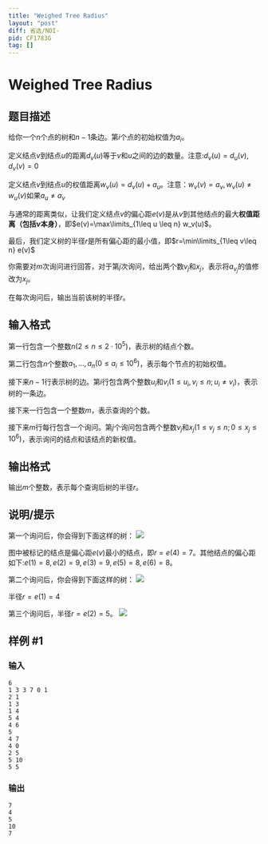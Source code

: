 ```yaml
---
title: "Weighed Tree Radius"
layout: "post"
diff: 省选/NOI-
pid: CF1783G
tag: []
---
```


# Weighed Tree Radius

## 题目描述

给你一个$n$个点的树和$n-1$条边。第$i$个点的初始权值为$a_i$。

定义结点$v$到结点$u$的距离$d_v(u)$等于$v$和$u$之间的边的数量。注意:$d_v(u)=d_u(v),d_v(v)=0$

定义结点$v$到结点$u$的权值距离$w_v(u)=d_v(u)+a_u$。注意：$w_v(v)=a_v,w_v(u) \neq w_u(v)$如果$a_u \neq a_v$

与通常的距离类似，让我们定义结点$v$的偏心距$e(v)$是从$v$到其他结点的最大**权值距离（包括$v$本身）**，即$e(v)=\max\limits_{1\leq u \leq n} w_v(u)$。

最后，我们定义树的半径$r$是所有偏心距的最小值，即$r=\min\limits_{1\leq v\leq n} e(v)$

你需要对$m$次询问进行回答，对于第$j$次询问，给出两个数$v_j$和$x_j$，表示将$a_{v_j}$的值修改为$x_j$。

在每次询问后，输出当前该树的半径$r$。

## 输入格式

第一行包含一个整数$n(2\leq n \leq2\cdot10^5)$，表示树的结点个数。

第二行包含$n$个整数$a_1,\dots,a_n(0\leq a_i\leq 10^6)$，表示每个节点的初始权值。

接下来$n-1$行表示树的边。第$i$行包含两个整数$u_i$和$v_i(1\leq u_i,v_i\leq n;u_i \neq v_i)$，表示树的一条边。

接下来一行包含一个整数$m$，表示查询的个数。

接下来$m$行每行包含一个询问。第$j$个询问包含两个整数$v_j$和$x_j(1\leq v_j\leq n;0\leq x_j\leq10^6)$，表示询问的结点和该结点的新权值。

## 输出格式

输出$m$个整数，表示每个查询后树的半径$r$。

## 说明/提示

第一个询问后，你会得到下面这样的树：
![](https://cdn.luogu.com.cn/upload/vjudge_pic/CF1783G/9e4a681ceb9a6bc974526ec74850e83ba3019044.png)

图中被标记的结点是偏心距$e(v)$最小的结点，即$r=e(4)=7$。其他结点的偏心距如下:$e(1)=8,e(2)=9,e(3)=9,e(5)=8,e(6)=8$。

第二个询问后，你会得到下面这样的树：
![](https://cdn.luogu.com.cn/upload/vjudge_pic/CF1783G/2e871ccd9092ddeb102928f6829b152be988cf84.png)

半径$r=e(1)=4$

第三个询问后，半径$r=e(2)=5$。
![](https://cdn.luogu.com.cn/upload/vjudge_pic/CF1783G/fe33c3a49f01d805511036a4052869d55e0dcd18.png)

## 样例 #1

### 输入

```
6
1 3 3 7 0 1
2 1
1 3
1 4
5 4
4 6
5
4 7
4 0
2 5
5 10
5 5
```

### 输出

```
7
4
5
10
7
```

